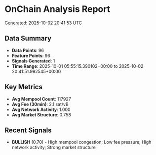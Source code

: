 # OnChain Analysis Report
Generated: 2025-10-02 20:41:53 UTC

## Data Summary
- **Data Points**: 96
- **Feature Points**: 96
- **Signals Generated**: 1
- **Time Range**: 2025-10-01 05:55:15.390102+00:00 to 2025-10-02 20:41:51.992545+00:00

## Key Metrics
- **Avg Mempool Count**: 117927
- **Avg Fee (30min)**: 2.1 sat/vB
- **Avg Network Activity**: 1.000
- **Avg Market Structure**: 0.758

## Recent Signals
- **BULLISH** (0.70) - High mempool congestion; Low fee pressure; High network activity; Strong market structure
